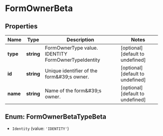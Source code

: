 # FormOwnerBeta

## Properties

Name | Type | Description | Notes
------------ | ------------- | ------------- | -------------
**type** | **string** | FormOwnerType value. IDENTITY FormOwnerTypeIdentity | [optional] [default to undefined]
**id** | **string** | Unique identifier of the form\&#39;s owner. | [optional] [default to undefined]
**name** | **string** | Name of the form\&#39;s owner. | [optional] [default to undefined]



## Enum: FormOwnerBetaTypeBeta


* `Identity` (value: `'IDENTITY'`)



